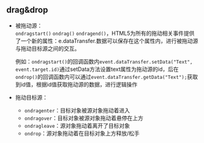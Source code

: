 ## drag&drop
* 被拖动源：   
  `ondragstart()` `ondrag()` `ondragend()`，HTML5为所有的拖动相关事件提供了一个新的属性：e.dataTransfer.数据可以保存在这个属性内，进行被拖动源与拖动目标源之间的交互。  
  
  例如：`ondragstart()`的回调函数内`event.dataTransfer.setData("Text", event.target.id)`通过setData方法设置text属性为拖动源的id，后在`ondrop()`的回调函数内可以通过`event.dataTransfer.getData("Text");`获取到id值，根据id值获取拖动源的数据，进行逻辑操作
   
* 拖动目标源：
  * `ondragenter`：目标对象被源对象拖动着进入  
  * `ondragover`：目标对象被源对象拖动着悬停在上方  
  * `ondragleave`：源对象拖动着离开了目标对象  
  * `ondrop`：源对象拖动着在目标对象上方释放/松手
